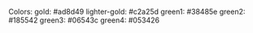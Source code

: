 Colors: 
gold: #ad8d49
lighter-gold: #c2a25d
green1: #38485e
green2: #185542
green3: #06543c
green4: #053426